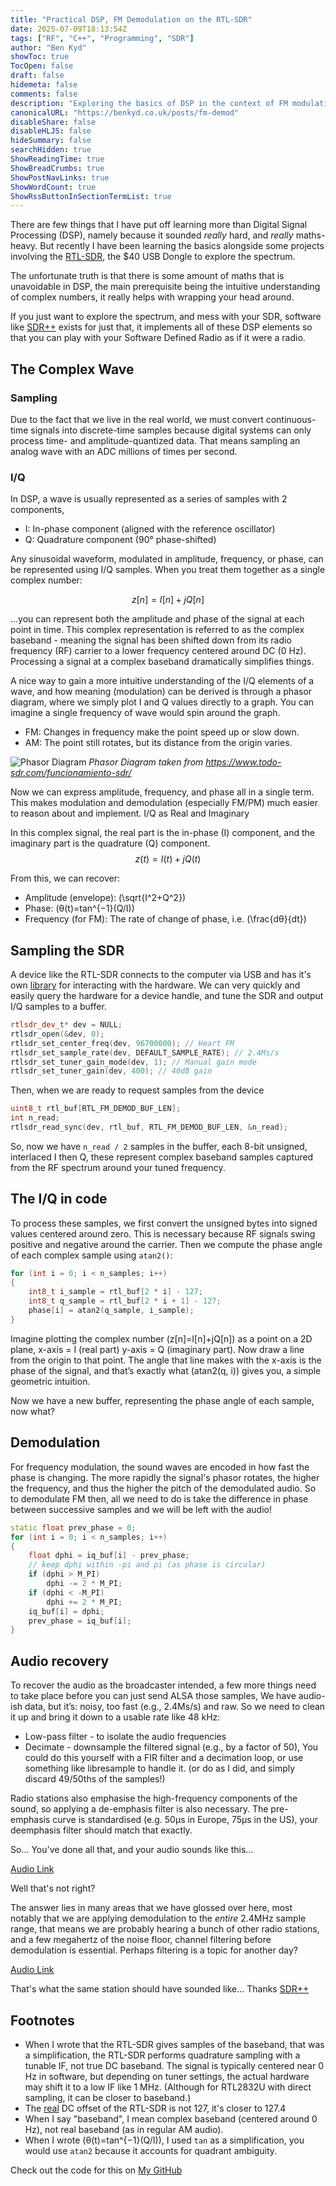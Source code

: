 ```yaml
---
title: "Practical DSP, FM Demodulation on the RTL-SDR"
date: 2025-07-09T18:13:54Z
tags: ["RF", "C++", "Programming", "SDR"]
author: "Ben Kyd"
showToc: true
TocOpen: false
draft: false
hidemeta: false
comments: false
description: "Exploring the basics of DSP in the context of FM modulation"
canonicalURL: "https://benkyd.co.uk/posts/fm-demod"
disableShare: false
disableHLJS: false
hideSummary: false
searchHidden: true
ShowReadingTime: true
ShowBreadCrumbs: true
ShowPostNavLinks: true
ShowWordCount: true
ShowRssButtonInSectionTermList: true
---
```


There are few things that I have put off learning more than Digital Signal Processing (DSP), namely because it sounded *really* hard, and *really* maths-heavy. But recently I have been learning the basics alongside some projects involving the [RTL-SDR](https://www.rtl-sdr.com/), the $40 USB Dongle to explore the spectrum.

The unfortunate truth is that there is some amount of maths that is unavoidable in DSP, the main prerequisite being the intuitive understanding of complex numbers, it really helps with wrapping your head around.

If you just want to explore the spectrum, and mess with your SDR, software like [SDR++](https://www.sdrpp.org/) exists for just that, it implements all of these DSP elements so that you can play with your Software Defined Radio as if it were a radio.


## The Complex Wave
### Sampling
Due to the fact that we live in the real world, we must convert continuous-time signals into discrete-time samples because digital systems can only process time- and amplitude-quantized data. That means sampling an analog wave with an ADC millions of times per second.

### I/Q
In DSP, a wave is usually represented as a series of samples with 2 components,
- I: In-phase component (aligned with the reference oscillator)
- Q: Quadrature component (90° phase-shifted)

Any sinusoidal waveform, modulated in amplitude, frequency, or phase, can be represented using I/Q samples. When you treat them together as a single complex number: 

$$
z[n]=I[n]+jQ[n]
$$

...you can represent both the amplitude and phase of the signal at each point in time. This complex representation is referred to as the complex baseband - meaning the signal has been shifted down from its radio frequency (RF) carrier to a lower frequency centered around DC (0 Hz). Processing a signal at a complex baseband dramatically simplifies things.

A nice way to gain a more intuitive understanding of the I/Q elements of a wave, and how meaning (modulation) can be derived is through a phasor diagram, where we simply plot I and Q values directly to a graph. You can imagine a single frequency of wave would spin around the graph. 

- FM: Changes in frequency make the point speed up or slow down.
- AM: The point still rotates, but its distance from the origin varies.

![Phasor Diagram](/demod-fm-iq-phasor.jpg)
*Phasor Diagram taken from https://www.todo-sdr.com/funcionamiento-sdr/*

Now we can express amplitude, frequency, and phase all in a single term. This makes modulation and demodulation (especially FM/PM) much easier to reason about and implement.
I/Q as Real and Imaginary

In this complex signal, the real part is the in-phase (I) component, and the imaginary part is the quadrature (Q) component.
$$
z(t)=I(t)+jQ(t)
$$

From this, we can recover:

- Amplitude (envelope): \(\sqrt{I^2+Q^2}\)
- Phase: \(θ(t)=tan^{−1}(Q/I)\)
- Frequency (for FM): The rate of change of phase, i.e. \(\frac{dθ}{dt}\)

## Sampling the SDR

A device like the RTL-SDR connects to the computer via USB and has it's own [library](https://github.com/librtlsdr/librtlsdr/blob/master/include/rtl-sdr.h) for interacting with the hardware. We can very quickly and easily query the hardware for a device handle, and tune the SDR and output I/Q samples to a buffer.

```cpp
rtlsdr_dev_t* dev = NULL;
rtlsdr_open(&dev, 0);
rtlsdr_set_center_freq(dev, 96700000); // Heart FM
rtlsdr_set_sample_rate(dev, DEFAULT_SAMPLE_RATE); // 2.4Ms/s
rtlsdr_set_tuner_gain_mode(dev, 1); // Manual gain mode
rtlsdr_set_tuner_gain(dev, 400); // 40dB gain
```

Then, when we are ready to request samples from the device

```cpp
uint8_t rtl_buf[RTL_FM_DEMOD_BUF_LEN];
int n_read;
rtlsdr_read_sync(dev, rtl_buf, RTL_FM_DEMOD_BUF_LEN, &n_read);
```

So, now we have `n_read / 2` samples in the buffer, each 8-bit unsigned, interlaced I then Q, these represent complex baseband samples captured from the RF spectrum around your tuned frequency.

## The I/Q in code

To process these samples, we first convert the unsigned bytes into signed values centered around zero. This is necessary because RF signals swing positive and negative around the carrier. Then we compute the phase angle of each complex sample using `atan2()`:

```cpp
for (int i = 0; i < n_samples; i++)
{
    int8_t i_sample = rtl_buf[2 * i] - 127;
    int8_t q_sample = rtl_buf[2 * i + 1] - 127;
    phase[i] = atan2(q_sample, i_sample);
}
```

Imagine plotting the complex number \(z[n]=I[n]+jQ[n]\) as a point on a 2D plane, x-axis = I (real part) y-axis = Q (imaginary part). Now draw a line from the origin to that point. The angle that line makes with the x-axis is the phase of the signal, and that’s exactly what \(atan2(q, i)\) gives you, a simple geometric intuition.

Now we have a new buffer, representing the phase angle of each sample, now what?

## Demodulation

For frequency modulation, the sound waves are encoded in how fast the phase is changing. The more rapidly the signal's phasor rotates, the higher the frequency, and thus the higher the pitch of the demodulated audio. So to demodulate FM then, all we need to do is take the difference in phase between successive samples and we will be left with the audio!

```cpp
static float prev_phase = 0;
for (int i = 0; i < n_samples; i++)
{
    float dphi = iq_buf[i] - prev_phase;
    // keep dphi within -pi and pi (as phase is circular)
    if (dphi > M_PI)
        dphi -= 2 * M_PI;
    if (dphi < -M_PI)
        dphi += 2 * M_PI;
    iq_buf[i] = dphi;
    prev_phase = iq_buf[i];
}
```

## Audio recovery

To recover the audio as the broadcaster intended, a few more things need to take place before you can just send ALSA those samples, We have audio-ish data, but it’s: noisy, too fast (e.g., 2.4Ms/s) and raw. So we need to clean it up and bring it down to a usable rate like 48 kHz:
- Low-pass filter - to isolate the audio frequencies
- Decimate - downsample the filtered signal (e.g., by a factor of 50), You could do this yourself with a FIR filter and a decimation loop, or use something like libresample to handle it. (or do as I did, and simply discard 49/50ths of the samples!)

Radio stations also emphasise the high-frequency components of the sound, so applying a de-emphasis filter is also necessary. The pre-emphasis curve is standardised (e.g. 50µs in Europe, 75µs in the US), your deemphasis filter should match that exactly.

So... You've done all that, and your audio sounds like this...

[Audio Link](/demod-fm-my-audio.wav)

Well that's not right? 

The answer lies in many areas that we have glossed over here, most notably that we are applying demodulation to the *entire* 2.4MHz sample range, that means we are probably hearing a bunch of other radio stations, and a few megahertz of the noise floor, channel filtering before demodulation is essential. Perhaps filtering is a topic for another day?

[Audio Link](/demod-fm-sdrpp-audio.wav)

That's what the same station should have sounded like... Thanks [SDR++](https://www.sdrpp.org/)

## Footnotes

* When I wrote that the RTL-SDR gives samples of the baseband, that was a simplification, the RTL-SDR performs quadrature sampling with a tunable IF, not true DC baseband. The signal is typically centered near 0 Hz in software, but depending on tuner settings, the actual hardware may shift it to a low IF like 1 MHz. (Although for RTL2832U with direct sampling, it can be closer to baseband.)
* The [real](https://github.com/AlexandreRouma/SDRPlusPlus/blob/master/source_modules/rtl_sdr_source/src/main.cpp#L535) DC offset of the RTL-SDR is not 127, it's closer to 127.4
* When I say "baseband", I mean complex baseband (centered around 0 Hz), not real baseband (as in regular AM audio).
* When I wrote \(θ(t)=tan^{−1}(Q/I)\), I used `tan` as a simplification, you would use `atan2` because it accounts for quadrant ambiguity.

Check out the code for this on [My GitHub](https://github.com/benkyd/dsp/blob/master/fm/src/main.cpp)


